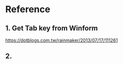 # Reference
## 1. Get Tab key from Winform
https://dotblogs.com.tw/rainmaker/2013/07/17/111261

## 2.
